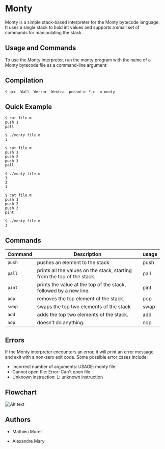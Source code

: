 

# Monty
Monty is a simple stack-based interpreter for the Monty bytecode language. It uses a single stack to hold int values and supports a small set of commands for manipulating the stack.

## Usage and Commands
To use the Monty interpreter, run the monty program with the name of a Monty bytecode file as a command-line argument:

## Compilation
```
$ gcc -Wall -Werror -Wextra -pedantic *.c -o monty
```
## Quick Example
```
$ cat file.m
push 1
pall

$ ./monty file.m
1

$ cat file.m
push 1
push 2
push 3
pall

$ ./monty file.m
3
2
1

$ cat file.m
push 1
push 2
push 3
pint

$ ./monty file.m
3
```

## Commands

| Command     | Description                                                                                                            | usage                  |
|-------------|------------------------------------------------------------------------------------------------------------------------|--------------------------
| `push`        | pushes an element to the stack                                                                                          | push <int>        |
| `pall`        | prints all the values on the stack, starting from the top of the stack.                                                                                       | pall |
| `pint`        | prints the value at the top of the stack, followed by a new line.                                                                                   | pint            |
| `pop`        | removes the top element of the stack.                                                                                      | pop        |
| `swap`        | swaps the top two elements of the stack                                                                                            | swap         |
| `add`        | adds the top two elements of the stack.                                                                                            | add         |
| `nop`        | doesn’t do anything.                                                                                            | nop         |

## Errors

If the Monty interpreter encounters an error, it will print an error message and exit with a non-zero exit code. Some possible error cases include:

  - Incorrect number of arguments: USAGE: monty file
  - Cannot open file: Error: Can't open file <file>
  - Unknown instruction: L<line>: unknown instruction <instruction>


##   Flowchart
![Alt text](https://i.imgur.com/QlXNCZu.png)
  
##   Authors

-   Mathieu Morel

-   Alexandre Mary
